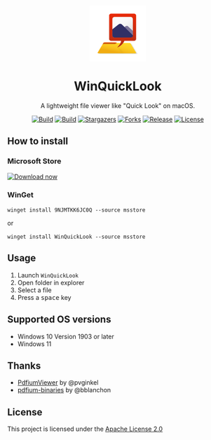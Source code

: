 <p align="center">
  <img width="128" align="center" src="WinQuickLook.App/Assets/Square44x44Logo.scale-400.png">
</p>
<h1 align="center">
  WinQuickLook
</h1>
<p align="center">
  A lightweight file viewer like "Quick Look" on macOS.
</p>
<p align="center">
  <a href="https://github.com/shibayan/WinQuickLook/actions/workflows/build.yml" rel="nofollow"><img src="https://github.com/shibayan/WinQuickLook/workflows/Build/badge.svg" alt="Build" style="max-width: 100%;"></a>
  <a href="https://github.com/shibayan/WinQuickLook/actions/workflows/publish.yml" rel="nofollow"><img src="https://github.com/shibayan/WinQuickLook/workflows/Publish/badge.svg" alt="Build" style="max-width: 100%;"></a>
  <a href="https://github.com/shibayan/WinQuickLook/stargazers" rel="nofollow"><img src="https://badgen.net/github/stars/shibayan/WinQuickLook" alt="Stargazers" style="max-width: 100%;"></a>
  <a href="https://github.com/shibayan/WinQuickLook/network/members" rel="nofollow"><img src="https://badgen.net/github/forks/shibayan/WinQuickLook" alt="Forks" style="max-width: 100%;"></a>
  <a href="https://www.microsoft.com/store/apps/9njmtkk6jc0q" rel="nofollow"><img src="https://badgen.net/github/release/shibayan/WinQuickLook" alt="Release" style="max-width: 100%;"></a>
  <a href="https://github.com/shibayan/WinQuickLook/blob/master/LICENSE"><img src="https://badgen.net/github/license/shibayan/WinQuickLook" alt="License" style="max-width: 100%;"></a>
</p>

## How to install

### Microsoft Store

<a href="https://www.microsoft.com/store/apps/9njmtkk6jc0q?cid=storebadge&ocid=badge"><img src="https://developer.microsoft.com/en-us/store/badges/images/English_get-it-from-MS.png" alt="Download now" width="284"/></a>

### WinGet

```
winget install 9NJMTKK6JC0Q --source msstore
```
or
```
winget install WinQuickLook --source msstore
```

## Usage

1. Launch `WinQuickLook`
2. Open folder in explorer
3. Select a file
4. Press a <kbd>space</kbd> key

## Supported OS versions

- Windows 10 Version 1903 or later
- Windows 11

## Thanks

- [PdfiumViewer](https://github.com/pvginkel/PdfiumViewer) by @pvginkel
- [pdfium-binaries](https://github.com/bblanchon/pdfium-binaries) by @bblanchon

## License

This project is licensed under the [Apache License 2.0](https://github.com/shibayan/WinQuickLook/blob/master/LICENSE)
